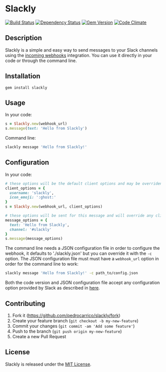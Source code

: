 # Slackly
[![Build Status](https://secure.travis-ci.org/pedrocarrico/slackly.png)](http://travis-ci.org/pedrocarrico/slackly) [![Dependency Status](https://gemnasium.com/pedrocarrico/slackly.png?travis)](https://gemnasium.com/pedrocarrico/slackly) [![Gem Version](https://badge.fury.io/rb/slackly.png)](http://badge.fury.io/rb/slackly) [![Code Climate](https://codeclimate.com/github/pedrocarrico/slackly/badges/gpa.svg)](https://codeclimate.com/github/pedrocarrico/slackly)

## Description
Slackly is a simple and easy way to send messages to your Slack channels using the
[incoming webhooks](https://api.slack.com/incoming-webhooks) integration. You can use it directly in your code or
through the command line.

## Installation
```
gem install slackly
```

## Usage
In your code:
```ruby
s = Slackly.new(webhook_url)
s.message(text: 'Hello from Slackly')
```

Command line:
```bash
slackly message 'Hello from Slackly!'
```

## Configuration
In your code:
```ruby
# these options will be the default client options and may be overriden by the message options
client_options = {
  username: 'slackly',
  icon_emoji: ':ghost:'
}
s = Slackly.new(webhook_url, client_options)

# these options will be sent for this message and will override any client options
message_options = {
  text: 'Hello from Slackly',
  channel: '#slackly'
}
s.message(message_options)
```

The command line needs a JSON configuration file in order to configure the webhook, it defaults to './slackly.json'
but you can override it with the `-c` option.
The JSON configuration file must must have a `webhook_url` option in order for the command line to work:

```bash
slackly message 'Hello from Slackly!' -c path_to/config.json
```

Both the code version and JSON configuration file accept any configuration option provided by Slack as described in
[here](https://api.slack.com/incoming-webhooks).

## Contributing

1. Fork it (https://github.com/pedrocarrico/slackly/fork)
2. Create your feature branch (`git checkout -b my-new-feature`)
3. Commit your changes (`git commit -am 'Add some feature'`)
4. Push to the branch (`git push origin my-new-feature`)
5. Create a new Pull Request

## License
Slackly is released under the [MIT License](http://www.opensource.org/licenses/MIT).
